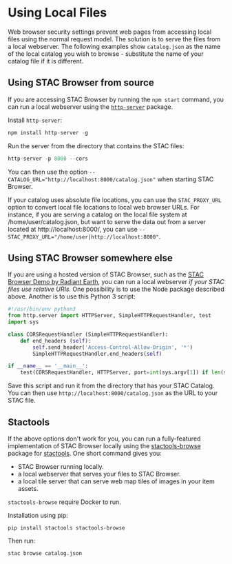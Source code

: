 # Using Local Files

Web browser security settings prevent web pages from accessing local files using the normal request model. The solution is to serve the files from a local webserver. The following examples show `catalog.json` as the name of the local catalog you wish to browse - substitute the name of your catalog file if it is different.

## Using STAC Browser from source

If you are accessing STAC Browser by running the `npm start` command, you can run a local webserver using the [`http-server`](https://www.npmjs.com/package/http-server) package.

Install `http-server`:

```js
npm install http-server -g
```

Run the server from the directory that contains the STAC files:

```js
http-server -p 8000 --cors
```

You can then use the option `--CATALOG_URL="http://localhost:8000/catalog.json"` when starting STAC Browser.

If your catalog uses absolute file locations, you can use the `STAC_PROXY_URL` option to convert local file locations to local web browser URLs. For instance, if you are serving a catalog on the local file system at /home/user/catalog.json, but want to serve the data out from a server located at http://localhost:8000/, you can use `--STAC_PROXY_URL="/home/user|http://localhost:8000"`.

## Using STAC Browser somewhere else

If you are using a hosted version of STAC Browser, such as the [STAC Browser Demo by Radiant Earth](https://radiantearth.github.io/stac-browser/), you can run a local webserver *if your STAC files use relative URIs*. One possibility is to use the Node package described above. Another is to use this Python 3 script:

```python
#!/usr/bin/env python3
from http.server import HTTPServer, SimpleHTTPRequestHandler, test
import sys

class CORSRequestHandler (SimpleHTTPRequestHandler):
    def end_headers (self):
        self.send_header('Access-Control-Allow-Origin', '*')
        SimpleHTTPRequestHandler.end_headers(self)

if __name__ == '__main__':
    test(CORSRequestHandler, HTTPServer, port=int(sys.argv[1]) if len(sys.argv) > 1 else 8000)
```

Save this script and run it from the directory that has your STAC Catalog. You can then use `http://localhost:8000/catalog.json` as the URL to your STAC file.

## Stactools

If the above options don't work for you, you can run a fully-featured implementation of STAC Browser locally using the [stactools-browse](https://github.com/stactools-packages/browse) package for [stactools](https://github.com/stac-utils/stactools). One short command gives you:

- STAC Browser running locally.
- a local webserver that serves your files to STAC Browser.
- a local tile server that can serve web map tiles of images in your item assets. 

`stactools-browse` require Docker to run.

Installation using pip:

`pip install stactools stactools-browse`

Then run:

`stac browse catalog.json`
